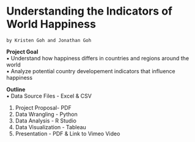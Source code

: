 # Understanding the Indicators of World Happiness
    by Kristen Goh and Jonathan Goh

**Project Goal**  
 	▪ Understand how happiness differs in countries and regions around the world  
  ▪ Analyze potential country developement indicators that influence happiness  

**Outline**  
  ▪ Data Source Files - Excel & CSV 
  1. Project  Proposal- PDF
  3. Data Wrangling - Python  
  4. Data Analysis - R Studio  
  5. Data Visualization - Tableau  
  6. Presentation - PDF & Link to Vimeo Video  
